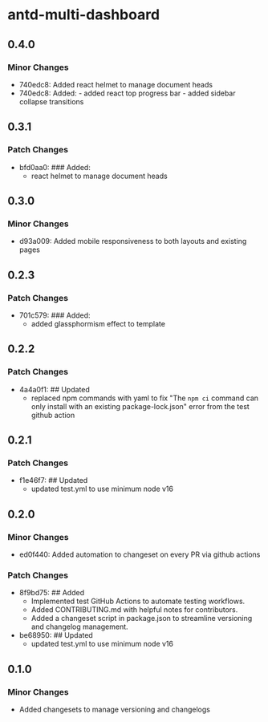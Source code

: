 # antd-multi-dashboard

## 0.4.0

### Minor Changes

- 740edc8: Added react helmet to manage document heads
- 740edc8: Added: - added react top progress bar - added sidebar collapse transitions

## 0.3.1

### Patch Changes

- bfd0aa0: ### Added:
  - react helmet to manage document heads

## 0.3.0

### Minor Changes

- d93a009: Added mobile responsiveness to both layouts and existing pages

## 0.2.3

### Patch Changes

- 701c579: ### Added:
  - added glassphormism effect to template

## 0.2.2

### Patch Changes

- 4a4a0f1: ## Updated
  - replaced npm commands with yaml to fix "The `npm ci` command can only install with an existing package-lock.json" error from the test github action

## 0.2.1

### Patch Changes

- f1e46f7: ## Updated
  - updated test.yml to use minimum node v16

## 0.2.0

### Minor Changes

- ed0f440: Added automation to changeset on every PR via github actions

### Patch Changes

- 8f9bd75: ## Added
  - Implemented test GitHub Actions to automate testing workflows.
  - Added CONTRIBUTING.md with helpful notes for contributors.
  - Added a changeset script in package.json to streamline versioning and changelog management.
- be68950: ## Updated
  - updated test.yml to use minimum node v16

## 0.1.0

### Minor Changes

- Added changesets to manage versioning and changelogs
